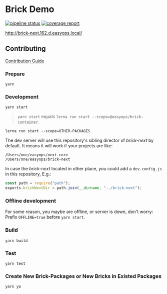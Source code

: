 # Brick Demo

[![pipeline status](https://git.easyops.local/anyclouds/next-core/badges/master/pipeline.svg)](https://git.easyops.local/anyclouds/next-core/commits/master)
[![coverage report](https://git.easyops.local/anyclouds/next-core/badges/master/coverage.svg)](https://git.easyops.local/anyclouds/next-core/commits/master)

http://brick-next.162.d.easyops.local/

## Contributing

[Contribution Guide](CONTRIBUTING.md)

### Prepare

`yarn`

### Development

`yarn start`

> `yarn start` equals `lerna run start --scope=@easyops/brick-container`.

`lerna run start --scope=OTHER-PACKAGES`

The dev server will use this repository's sibling director of *brick-next* by default. It means it will work if your projects are like:

```
/Users/one/easyops/next-core
/Users/one/easyops/brick-next
```

In case the *brick-next* located in other place, you could add a `dev.config.js` in this repository, E.g.:

```js
const path = require("path");
exports.brickNextDir = path.join(__dirname, "../brick-next");
```

### Offline development

For some reason, you maybe are offline, or server is down, don't worry:  
Prefix `OFFLINE=true` before `yarn start`.

### Build

`yarn build`

### Test

`yarn test`

### Create New Brick-Packages or New Bricks in Existed Packages

`yarn yo`

[@easyops/brick-dll]: packages/brick-dll
